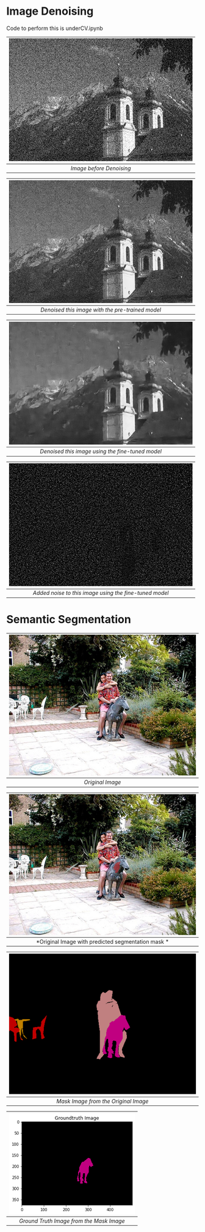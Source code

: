 # Image Denoising

Code to perform this is underCV.ipynb

| ![Original Image](CHANDANC%40TCD.IE_014%20(1).png) | 
|:--:| 
| *Image before Denoising* |

| ![Pretrained Image](CHANDANC%40TCD.IE_014_pretrained.png) | 
|:--:| 
| *Denoised this image with the pre-trained model* |


| ![Clean Image](CHANDANC%40TCD.IE_014_clean.png) | 
|:--:| 
| *Denoised this image using the fine-tuned model* |

| ![Noise Image](CHANDANC%40TCD.IE_014_noise.png) | 
|:--:| 
| *Added noise to this image using the fine-tuned model* |


# Semantic Segmentation
| ![Original Image 2](CHANDANC%40TCD.IE.png) | 
|:--:| 
| *Original Image* |

| ![Segmentation Image](CHANDANC%40TCD.IE_predicted.png) | 
|:--:| 
| *Original Image with predicted segmentation mask * |


| ![Mask Image](CHANDANC%40TCD.IE_mask.png) | 
|:--:| 
| *Mask Image from the Original Image* |

| ![Noise Image](GroundTruth.png) | 
|:--:| 
| *Ground Truth Image from the Mask Image* |
